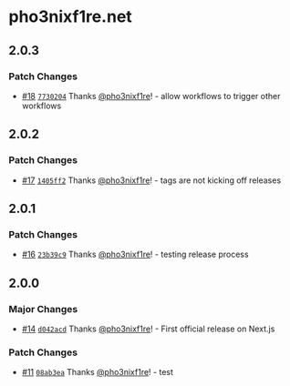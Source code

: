 # pho3nixf1re.net

## 2.0.3

### Patch Changes

- [#18](https://github.com/pho3nixf1re/pho3nixf1re.net/pull/18) [`7730204`](https://github.com/pho3nixf1re/pho3nixf1re.net/commit/7730204bcfb0cb70308da8397fc816ccdd5397c8) Thanks [@pho3nixf1re](https://github.com/pho3nixf1re)! - allow workflows to trigger other workflows

## 2.0.2

### Patch Changes

- [#17](https://github.com/pho3nixf1re/pho3nixf1re.net/pull/17) [`1405ff2`](https://github.com/pho3nixf1re/pho3nixf1re.net/commit/1405ff24c172f7d3a91654d12b57b73befab5e1c) Thanks [@pho3nixf1re](https://github.com/pho3nixf1re)! - tags are not kicking off releases

## 2.0.1

### Patch Changes

- [#16](https://github.com/pho3nixf1re/pho3nixf1re.net/pull/16) [`23b39c9`](https://github.com/pho3nixf1re/pho3nixf1re.net/commit/23b39c96aeebb27e4c0783c63af642afac6cc8ab) Thanks [@pho3nixf1re](https://github.com/pho3nixf1re)! - testing release process

## 2.0.0

### Major Changes

- [#14](https://github.com/pho3nixf1re/pho3nixf1re.net/pull/14) [`d042acd`](https://github.com/pho3nixf1re/pho3nixf1re.net/commit/d042acdde3018068c45c89735ecea4a47bb940f4) Thanks [@pho3nixf1re](https://github.com/pho3nixf1re)! - First official release on Next.js

### Patch Changes

- [#11](https://github.com/pho3nixf1re/pho3nixf1re.net/pull/11) [`08ab3ea`](https://github.com/pho3nixf1re/pho3nixf1re.net/commit/08ab3eacb1f90aaf7923b24b85c613aa75cb6056) Thanks [@pho3nixf1re](https://github.com/pho3nixf1re)! - test
